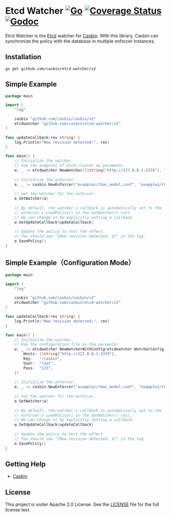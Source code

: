 Etcd Watcher [![Go](https://github.com/casbin/etcd-watcher/actions/workflows/test.yml/badge.svg)](https://github.com/casbin/etcd-watcher/actions/workflows/test.yml) [![Coverage Status](https://coveralls.io/repos/github/casbin/etcd-watcher/badge.svg?branch=master)](https://coveralls.io/github/casbin/etcd-watcher?branch=master) [![Godoc](https://godoc.org/github.com/casbin/etcd-watcher?status.svg)](https://godoc.org/github.com/casbin/etcd-watcher)
====

Etcd Watcher is the [Etcd](https://github.com/coreos/etcd) watcher for [Casbin](https://github.com/casbin/casbin). With this library, Casbin can synchronize the policy with the database in multiple enforcer instances.

## Installation

    go get github.com/casbin/etcd-watcher/v2

## Simple Example

```go
package main

import (
    "log"

    casbin "github.com/casbin/casbin/v2"
    etcdwatcher "github.com/casbin/etcd-watcher/v2"
)

func updateCallback(rev string) {
    log.Println("New revision detected:", rev)
}

func main() {
    // Initialize the watcher.
    // Use the endpoint of etcd cluster as parameter.
    w, _ := etcdwatcher.NewWatcher([]string{"http://127.0.0.1:2379"}, "keyname")
    
    // Initialize the enforcer.
    e, _ := casbin.NewEnforcer("examples/rbac_model.conf", "examples/rbac_policy.csv")
    
    // Set the watcher for the enforcer.
    e.SetWatcher(w)
    
    // By default, the watcher's callback is automatically set to the
    // enforcer's LoadPolicy() in the SetWatcher() call.
    // We can change it by explicitly setting a callback.
    w.SetUpdateCallback(updateCallback)
    
    // Update the policy to test the effect.
    // You should see "[New revision detected: X]" in the log.
    e.SavePolicy()
}
```

## Simple Example（Configuration Mode）

```go
package main

import (
    "log"

    casbin "github.com/casbin/casbin/v2"
    etcdwatcher "github.com/casbin/etcd-watcher/v2"
)

func updateCallback(rev string) {
    log.Println("New revision detected:", rev)
}

func main() {
    // Initialize the watcher.
    // Use the configuration file as the parameter
	w, _ := etcdwatcher.NewWatcherWithConfig(etcdwatcher.WatcherConfig{
		Hosts: []string{"http://127.0.0.1:2379"},
		Key:   "/casbin",
		User:  "root",
		Pass:  "123",
	})
    
    // Initialize the enforcer.
    e, _ := casbin.NewEnforcer("examples/rbac_model.conf", "examples/rbac_policy.csv")
    
    // Set the watcher for the enforcer.
    e.SetWatcher(w)
    
    // By default, the watcher's callback is automatically set to the
    // enforcer's LoadPolicy() in the SetWatcher() call.
    // We can change it by explicitly setting a callback.
    w.SetUpdateCallback(updateCallback)
    
    // Update the policy to test the effect.
    // You should see "[New revision detected: X]" in the log.
    e.SavePolicy()
}
```

## Getting Help

- [Casbin](https://github.com/casbin/casbin)

## License

This project is under Apache 2.0 License. See the [LICENSE](LICENSE) file for the full license text.

